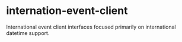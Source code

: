 # internation-event-client
International event client interfaces focused primarily on international datetime support.

